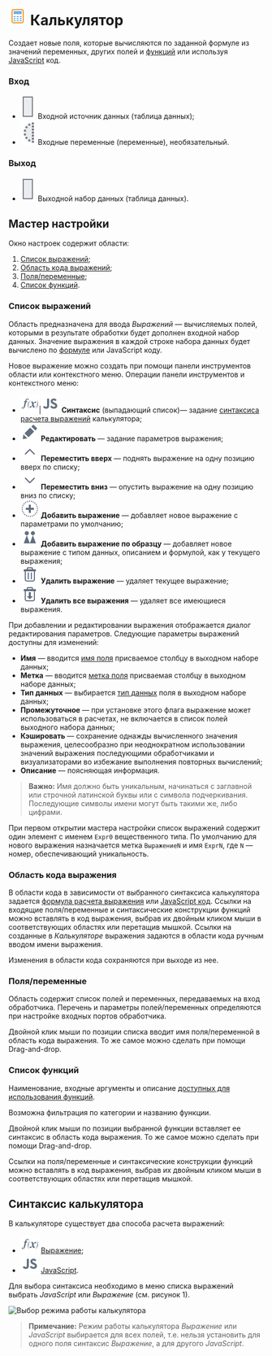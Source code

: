 # ![ ](../../../images/icons/components/calc-data_default.svg) Калькулятор

Создает новые поля, которые вычисляются по заданной формуле из значений переменных, других полей и [функций](../../func/calc-func/README.md) или используя [JavaScript](./javascript.md) код.

### Вход

* ![ ](../../../images/icons/app/node/ports/outputs/table_inactive.svg) Входной источник данных (таблица данных);
* ![ ](../../../images/icons/app/node/ports/inputs-optional/variable_inactive.svg) Входные переменные (переменные), необязательный.

### Выход

* ![ ](../../../images/icons/app/node/ports/outputs/table_inactive.svg) Выходной набор данных (таблица данных).

## Мастер настройки

Окно настроек содержит области:

1. [Список выражений](#spisok-vyrazheniy);
2. [Область кода выражений](#oblast-koda-vyrazheniya);
3. [Поля/переменные](#polyaperemennye);
4. [Список функций](#spisok-funktsiy).

### Список выражений

Область предназначена для ввода *Выражений* — вычисляемых полей, которыми в результате обработки будет дополнен входной набор данных. Значение выражения в каждой строке набора данных будет вычислено по [формуле](./expression.md) или JavaScript коду.

Новое выражение можно создать при помощи панели инструментов области или контекстного меню. Операции панели инструментов и контекстного меню:

* ![ ](../../../images/icons/calcdata/expression_default.svg)|![](../../../images/icons/calcdata/javascript_default.svg) **Синтаксис** (выпадающий список)— задание [синтаксиса расчета выражений](#sintaksis-kalkulyatora) калькулятора;
* ![ ](../../../images/icons/toolbar-controls/edit_default.svg) **Редактировать** — задание параметров выражения;
* ![ ](../../../images/icons/toolbar-controls/up_default.svg) **Переместить вверх** — поднять выражение на одну позицию вверх по списку;
* ![ ](../../../images/icons/toolbar-controls/down_default.svg) **Переместить вниз** — опустить выражение на одну позицию вниз по списку;
* ![ ](../../../images/icons/toolbar-controls/plus_default.svg) **Добавить выражение** — добавляет новое выражение с параметрами по умолчанию;
* ![ ](../../../images/icons/toolbar-controls/clone_default.svg) **Добавить выражение по образцу** — добавляет новое выражение с типом данных, описанием и формулой, как у текущего выражения;
* ![ ](../../../images/icons/toolbar-controls/delete_default.svg) **Удалить выражение** — удаляет текущее выражение;
* ![ ](../../../images/icons/toolbar-controls/delete-all_default.svg) **Удалить все выражения** — удаляет все имеющиеся выражения.

При добавлении и редактировании выражения отображается диалог редактирования параметров. Следующие параметры выражений доступны для изменений:

* **Имя** — вводится [имя поля](../../../data/datasetfieldoptions.md) присваемое столбцу в выходном наборе данных;
* **Метка** — вводится [метка поля](../../../data/datasetfieldoptions.md) присваемая столбцу в выходном наборе данных;
* **Тип данных** — выбирается [тип данных](../../../data/datatype.md) поля в выходном наборе данных;
* **Промежуточное** — при установке этого флага выражение может использоваться в расчетах, не включается в список полей выходного набора данных;
* **Кэшировать** — сохранение однажды вычисленного значения выражения, целесообразно при неоднократном использовании значений выражения последующими обработчиками и визуализаторами во избежание выполнения повторных вычислений;
* **Описание** — поясняющая информация.

> **Важно:** Имя должно быть уникальным, начинаться с заглавной или строчной латинской буквы или с символа подчеркивания. Последующие символы имени могут быть такими же, либо цифрами.

При первом открытии мастера настройки список выражений содержит один элемент с именем `Expr0` вещественного типа. По умолчанию для нового выражения назначается метка `ВыражениеN` и имя `ExprN`, где `N` — номер, обеспечивающий уникальность.

### Область кода выражения

В области кода в зависимости от выбранного синтаксиса калькулятора задается [формула расчета выражения](./expression.md) или [JavaScript код](./javascript.md). Ссылки на входящие поля/переменные и синтаксические конструкции функций можно вставлять в код выражения, выбрав их двойным кликом мыши в соответствующих областях или перетащив мышкой. Ссылки на созданные в *Калькуляторе* выражения задаются в области кода ручным вводом имени выражения.

Изменения в области кода сохраняются при выходе из нее.

### Поля/переменные

Область содержит список полей и переменных, передаваемых на вход обработчика. Перечень и параметры полей/переменных определяются при настройке входных портов обработчика.

Двойной клик мыши по позиции списка вводит имя поля/переменной в область кода выражения. То же самое можно сделать при помощи Drag-and-drop.

### Список функций

Наименование, входные аргументы и описание [доступных для использования функций](../../func/calc-func/README.md).

Возможна фильтрация по категории и названию функции.

Двойной клик мыши по позиции выбранной функции вставляет ее синтаксис в область кода выражения. То же самое можно сделать при помощи Drag-and-drop.

Ссылки на поля/переменные и синтаксические конструкции функций можно вставлять в код выражения, выбрав их двойным кликом мыши в соответствующих областях или перетащив мышкой.

## Синтаксис калькулятора

В калькуляторе существует два способа расчета выражений:

* ![ ](../../../images/icons/calcdata/expression_default.svg) [Выражение](./expression.md);
* ![ ](../../../images/icons/calcdata/javascript_default.svg) [JavaScript](./javascript.md).

Для выбора синтаксиса необходимо в меню списка выражений выбрать *JavaScript* или *Выражение* (см. рисунок 1).

![Выбор режима работы калькулятора](./readme-1.png)

> **Примечание:** Режим работы калькулятора *Выражение* или *JavaScript* выбирается для всех полей, т.е. нельзя установить для одного поля синтаксис *Выражение*, а для другого *JavaScript*.
